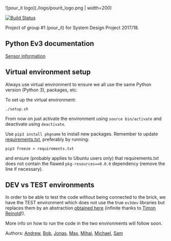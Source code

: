 ![pour_it logo](./logo/pourit_logo.png | width=200)

[![Build Status](https://travis-ci.org/samsucik/pour_it.svg?branch=master)](https://travis-ci.org/samsucik/pour_it)

Project of group #1 (pour_it) for System Design Project 2017/18.

## Python Ev3 documentation
[Sensor information](https://sites.google.com/site/ev3python/learn_ev3_python/using-sensors)

## Virtual environment setup
Always use virtual environment to ensure we all use the same Python version (Python 3), packages, etc.

To set up the virtual environment:
```{r, engine='bash'}
./setup.sh
```

From now on just activate the environment using ```source bin/activate``` and deactivate using ```deactivate```.

Use ```pip3 install pkgname``` to install new packages. Remember to update [requirements.txt](./requirements.txt), preferably by running:
```{r, engine='bash'}
pip3 freeze > requirements.txt
```

and ensure (probably applies to Ubuntu users only) that requirements.txt does not contain the flawed ```pkg-resources==0.0.0``` dependency (remove the line if necessary).

## DEV vs TEST environments
In order to be able to test the code without being connected to the brick, we have the TEST environment which does not use the true ```ev3dev``` libraries but replaces them by an abstraction [obtained here](https://gitlab.com/ev3py/ev3py-runlocal) (infinite thanks to [Timon Reinold](https://gitlab.com/users/tirei/contributed)!).

More info on how to run the code in the two environments will follow soon.

Authors: [Andrew](https://github.com/Andrew-lindsay), [Bob](http://bob.com/), [Jonas](https://github.com/Jonuxs), [Max](https://github.com/mgirkins), [Mihai](https://github.com/MihaiAC), [Michael](https://github.com/mmaclennan4), [Sam](https://github.com/samsucik)
